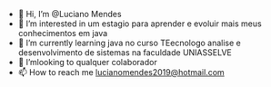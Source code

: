 - 👋 Hi, I’m @Luciano Mendes
- 👀 I’m interested in um estagio para aprender e evoluir mais meus conhecimentos em java
- 🌱 I’m currently learning java no curso TEecnologo  analise e desenvolvimento de sistemas na faculdade UNIASSELVE
- 💞 I’mlooking to qualquer colaborador
- 📫 How to reach me lucianomendes2019@hotmail.com

<!---
LucianoMendes003/LucianoMendes003 is a ✨ special ✨ repository because its `README.md` (this file) appears on your GitHub profile.
You can click the Preview link to take a look at your changes.
--->
